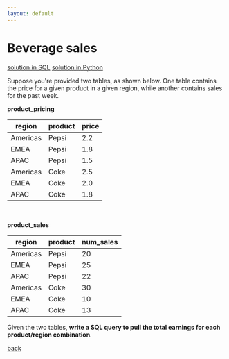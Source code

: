 ```yaml
---
layout: default
---
```


# Beverage sales

[solution in SQL](solution-sql.md)
[solution in Python](solution-python.md)

Suppose you're provided two tables, as shown below. One table contains the price for a given product in a given region, while another contains sales for the past week.

**product_pricing**

| region   | product | price |
| -------- | ------- | ----- |
| Americas | Pepsi   | 2.2   |
| EMEA     | Pepsi   | 1.8   |
| APAC     | Pepsi   | 1.5   |
| Americas | Coke    | 2.5   |
| EMEA     | Coke    | 2.0   |
| APAC     | Coke    | 1.8   |

<br>

**product_sales**

| region   | product | num_sales |
| -------- | ------- | --------- |
| Americas | Pepsi   | 20        |
| EMEA     | Pepsi   | 25        |
| APAC     | Pepsi   | 22        |
| Americas | Coke    | 30        |
| EMEA     | Coke    | 10        |
| APAC     | Coke    | 13        |

Given the two tables, **write a SQL query to pull the total earnings for each product/region combination**.

[back](https://project-dmaestro.github.io/data-interview-qs/)
